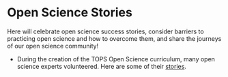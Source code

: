 # Open Science Stories

Here will celebrate open science success stories, consider barriers to practicing open science and how to overcome them, and share the journeys of our open science community!

- During the creation of the TOPS Open Science curriculum, many open science experts volunteered. Here are some of their [stories](./OpenCore_SME_Why-I-Practice-Open-Science.md). 
